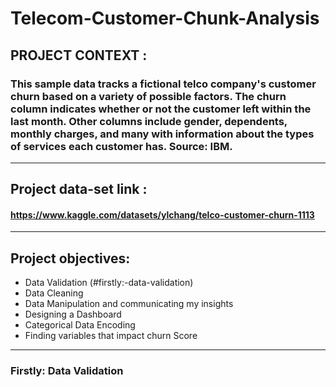 # Telecom-Customer-Chunk-Analysis

## PROJECT CONTEXT :
### This sample data tracks a fictional telco company's customer churn based on a variety of possible factors. The churn column indicates whether or not the customer left within the last month. Other columns include gender, dependents, monthly charges, and many with information about the types of services each customer has. Source: IBM.
-------------------------------------------------
## Project data-set link : 
#### https://www.kaggle.com/datasets/ylchang/telco-customer-churn-1113
-------------------------------------------------
## Project objectives:
- Data Validation (#firstly:-data-validation)
- Data Cleaning
- Data Manipulation and communicating my insights
- Designing a Dashboard
- Categorical Data Encoding
- Finding variables that impact churn Score
----------------------------------------------------------------------------
### Firstly: Data Validation
